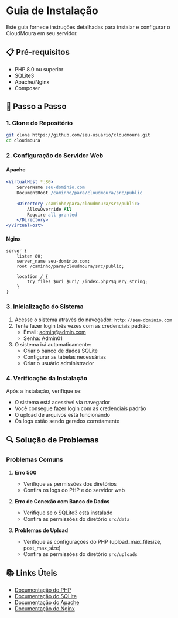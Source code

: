 # Guia de Instalação

Este guia fornece instruções detalhadas para instalar e configurar o CloudMoura em seu servidor.

## 📋 Pré-requisitos

- PHP 8.0 ou superior
- SQLite3
- Apache/Nginx
- Composer

## 🔧 Passo a Passo

### 1. Clone do Repositório

```bash
git clone https://github.com/seu-usuario/cloudmoura.git
cd cloudmoura
```

### 2. Configuração do Servidor Web

#### Apache
```apache
<VirtualHost *:80>
    ServerName seu-dominio.com
    DocumentRoot /caminho/para/cloudmoura/src/public
    
    <Directory /caminho/para/cloudmoura/src/public>
        AllowOverride All
        Require all granted
    </Directory>
</VirtualHost>
```

#### Nginx
```nginx
server {
    listen 80;
    server_name seu-dominio.com;
    root /caminho/para/cloudmoura/src/public;
    
    location / {
        try_files $uri $uri/ /index.php?$query_string;
    }
}
```

### 3. Inicialização do Sistema

1. Acesse o sistema através do navegador: `http://seu-dominio.com`
2. Tente fazer login três vezes com as credenciais padrão:
   - Email: admin@admin.com
   - Senha: Admin01
3. O sistema irá automaticamente:
   - Criar o banco de dados SQLite
   - Configurar as tabelas necessárias
   - Criar o usuário administrador

### 4. Verificação da Instalação

Após a instalação, verifique se:
- O sistema está acessível via navegador
- Você consegue fazer login com as credenciais padrão
- O upload de arquivos está funcionando
- Os logs estão sendo gerados corretamente

## 🔍 Solução de Problemas

### Problemas Comuns

1. **Erro 500**
   - Verifique as permissões dos diretórios
   - Confira os logs do PHP e do servidor web

2. **Erro de Conexão com Banco de Dados**
   - Verifique se o SQLite3 está instalado
   - Confira as permissões do diretório `src/data`

3. **Problemas de Upload**
   - Verifique as configurações do PHP (upload_max_filesize, post_max_size)
   - Confira as permissões do diretório `src/uploads`

## 📚 Links Úteis

- [Documentação do PHP](https://www.php.net/docs.php)
- [Documentação do SQLite](https://www.sqlite.org/docs.html)
- [Documentação do Apache](https://httpd.apache.org/docs/)
- [Documentação do Nginx](https://nginx.org/en/docs/) 